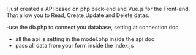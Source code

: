 I just created a API based on php back-end and Vue.js for the Front-end. That allow you to Read, Create,Update and Delete datas.

-use the db.php to connect you database, setting at connection doc
- all the api is setting in the model.php inside the api doc
- pass all data from your form inside the index.js
